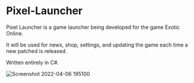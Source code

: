 # Pixel-Launcher
Pixel Launcher is a game launcher being developed for the game Exotic Online. 

It will be used for news, shop, settings, and updating the game each time a new patched is released. 

Written entirely in C#.

![Screenshot 2022-04-06 195100](https://user-images.githubusercontent.com/90495366/162092790-09bf8d1d-7c12-4028-b858-a06a9cac2d51.png)

